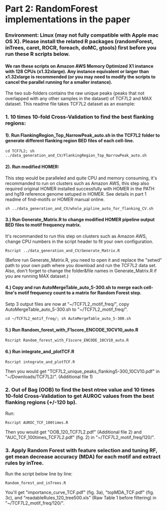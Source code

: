 # Part 2: RandomForest implementations in the paper 

### Environment: Linux (may not fully compatible with Apple mac OS X). Please install the related R packages (randomForest, inTrees, caret, ROCR, foreach, doMC, gtools) first before you run these R scripts below. 

#### We ran these scripts on Amazon AWS Memory Optimized X1 instance with 128 CPUs (x1.32xlarge). Any instance equivalent or larger than x1.32xlarge is recommended (or you may need to modify the scripts to cancel the parallel running for a smaller instance).  

The two sub-folders contains the raw unique peaks (peaks that not overlapped with any other samples in the dataset) of TCF7L2 and MAX dataset. This readme file takes TCF7L2 dataset as an example:

### 1. 10 times 10-fold Cross-Validation to find the best flanking regions:

#### 1). Run FlankingRegion_Top_NarrowPeak_auto.sh in the TCF7L2 folder to generate different flanking region BED files of each cell-line.  

```
cd TCF7L2; sh ../data_generation_and_CV/FlankingRegion_Top_NarrowPeak_auto.sh
```
#### 2). Run modified HOMER: 
This step would be paralleled and quite CPU and memory consuming, it's recommanded to run on clusters such as Amazon AWS, this step also required original HOMER installed successfully with HOMER in the PATH and hg19 reference genome setuped in HOMER. See details in part 1 readme of find-motifs or HOMER manual online.

```
sh ../data_generation_and_CV/whole_pipline_auto_for_flanking_CV.sh
```

#### 3.) Run Generate_Matrix.R to change modified HOMER pipeline output BED files to motif frequency matrix. 
It's recommanded to run this step on clusters such as Amazon AWS, change CPU numbers in the script header to fit your own configuration.
```
Rscript ../data_generation_and_CV/Generate_Matrix.R
```
(Before run Generate_Matrix.R, you need to open it and replace the "setwd" path to your own path where you download and run the TCF7L2 data set. Also, don't forget to change the folder&file names in Generate_Matrix.R if you are running MAX dataset.)

#### 4.) Copy and run AutoMergeTable_auto_5-300.sh to merge each cell-line's motif frequency count to a matrix for Random Forest step. 
Setp 3 output files are now at "\~/TCF7L2_motif_freq/", copy AutoMergeTable_auto_5-300.sh to "\~/TCF7L2_motif_freq/".
```
cd ~/TCF7L2_motif_freq/; sh AutoMergeTable_auto_5-300.sh
```

#### 5.) Run Random_forest_with_F1score_ENCODE_10CV10_auto.R

```
Rscript Random_forest_with_F1score_ENCODE_10CV10_auto.R
```
#### 6.) Run integrate_and_plotTCF.R
```
Rscript integrate_and_plotTCF.R
```
Then you would get "TCF7L2_unique_peaks_flanking5-300_10CV10.pdf" in "~/Downloads/TCF7L2/". (Additional file 1)

### 2. Out of Bag (OOB) to find the best ntree value and 10 times 10-fold Cross-Validation to get AUROC values from the best flanking regions (+/-120 bp).
Run:

```
Rscript AUROC_TCF_100times.R
```
Then you would get "OOB_120_TCF7L2.pdf" (Additional file 2) and "AUC_TCF_100times_TCF7L2.pdf" (fig. 2) in "~/TCF7L2_motif_freq/120/".

### 3. Apply Random Forest with feature selection and tuning RF, get mean decrease accuracy (MDA) for each motif and extract rules by inTree.
Run the script below line by line:

```
Random_forest_and_inTrees.R
```
You'll get "importance_curve_TCF.pdf" (fig. 3a), "topMDA_TCF.pdf" (fig. 3c), and "readableRules_120_tree500.xls" (Raw Table 1 before filtering) in "~/TCF7L2_motif_freq/120/".



